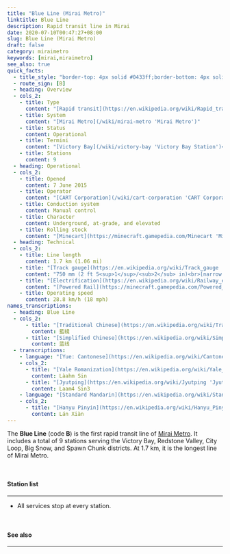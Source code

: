 ```yaml
---
title: "Blue Line (Mirai Metro)"
linktitle: Blue Line
description: Rapid transit line in Mirai
date: 2020-07-10T00:47:27+08:00
slug: Blue Line (Mirai Metro)
draft: false
category: miraimetro
keywords: [mirai,miraimetro]
see_also: true
quick_facts:
  - title_style: "border-top: 4px solid #0433ff;border-bottom: 4px solid #0433ff;padding:2px 0;"
  - route_sign: [B]
  - heading: Overview
  - cols_2:
    - title: Type
      content: "[Rapid transit](https://en.wikipedia.org/wiki/Rapid_transit 'Rapid transit')"
    - title: System
      content: "[Mirai Metro](/wiki/mirai-metro 'Mirai Metro')"
    - title: Status
      content: Operational
    - title: Termini
      content: "[Victory Bay](/wiki/victory-bay 'Victory Bay Station')<br>[Spawn](/wiki/spawn 'Spawn Station')"
    - title: Stations
      content: 9
  - heading: Operational
  - cols_2:
    - title: Opened
      content: 7 June 2015
    - title: Operator
      content: "[CART Corporation](/wiki/cart-corporation 'CART Corporation')"
    - title: Conduction system
      content: Manual control
    - title: Character
      content: Underground, at-grade, and elevated
    - title: Rolling stock
      content: "[Minecart](https://minecraft.gamepedia.com/Minecart 'Minecart')<br>(Blue [Concrete](https://minecraft.gamepedia.com/Concrete 'Concrete'))"
  - heading: Technical
  - cols_2:
    - title: Line length
      content: 1.7 km (1.06 mi)
    - title: "[Track gauge](https://en.wikipedia.org/wiki/Track_gauge 'Track gauge')"
      content: "750 mm (2 ft ​5<sup>1</sup>/<sub>2</sub> in)<br>[narrow gauge](https://en.wikipedia.org/wiki/Narrow-gauge_railway 'Narrow-gauge railway')"
    - title: "[Electrification](https://en.wikipedia.org/wiki/Railway_electrification_system 'Railway electrification system')"
      content: "[Powered Rail](https://minecraft.gamepedia.com/Powered_Rail 'Powered Rail')"
    - title: Operating speed
      content: 28.8 km/h (18 mph)
names_transcriptions:
  - heading: Blue Line
  - cols_2:
      - title: "[Traditional Chinese](https://en.wikipedia.org/wiki/Traditional_Chinese_characters 'Traditional Chinese characters')"
        content: 藍綫
      - title: "[Simplified Chinese](https://en.wikipedia.org/wiki/Simplified_Chinese_characters 'Simplified Chinese characters')"
        content: 蓝线
  - transcriptions:
    - language: "[Yue: Cantonese](https://en.wikipedia.org/wiki/Cantonese 'Cantonese')"
    - cols_2:
      - title: "[Yale Romanization](https://en.wikipedia.org/wiki/Yale_romanization_of_Cantonese 'Yale romanization of Cantonese')"
        content: Làahm Sin
      - title: "[Jyutping](https://en.wikipedia.org/wiki/Jyutping 'Jyutping')"
        content: Laam4 Sin3
    - language: "[Standard Mandarin](https://en.wikipedia.org/wiki/Standard_Chinese 'Standard Chinese')"
    - cols_2:
      - title: "[Hanyu Pinyin](https://en.wikipedia.org/wiki/Hanyu_Pinyin 'Pinyin')"
        content: Lán Xiàn
---
```


The **Blue Line** (code **B**) is the first rapid transit line of [Mirai Metro](/wiki/mirai-metro "Mirai Metro"). It includes a total of 9 stations serving the Victory Bay, Redstone Valley, City Loop, Big Snow, and Spawn Chunk districts. At 1.7 km, it is the longest line of Mirai Metro.

<br>

#### Station list

---

 - All services stop at every station.

<br>

#### See also

---
